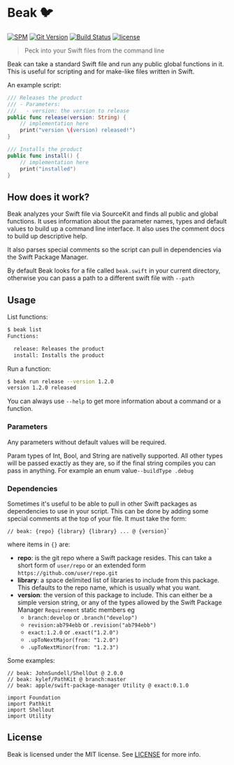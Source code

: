# Beak 🐦

[![SPM](https://img.shields.io/badge/Swift_PM-compatible-brightgreen.svg?style=flat)](https://swift.org/package-manager)
[![Git Version](https://img.shields.io/github/release/yonaskolb/Beak.svg)](https://github.com/yonaskolb/Beak/releases)
[![Build Status](https://img.shields.io/travis/yonaskolb/Beak/master.svg?style=flat)](https://travis-ci.org/yonaskolb/Beak)
[![license](https://img.shields.io/github/license/mashape/apistatus.svg)](https://github.com/yonaskolb/Mint/blob/master/LICENSE)

> Peck into your Swift files from the command line

Beak can take a standard Swift file and run any public global functions in it.
This is useful for scripting and for make-like files written in Swift.

An example script:

```swift
/// Releases the product
/// - Parameters:
///   - version: the version to release
public func release(version: String) {
	// implementation here
	print("version \(version) released!")
}

/// Installs the product
public func install() {
	// implementation here
	print("installed")
}
```

## How does it work?
Beak analyzes your Swift file via SourceKit and finds all public and global functions. It uses information about the parameter names, types and default values to build up a command line interface. It also uses the comment docs to build up descriptive help.

It also parses special comments so the script can pull in dependencies via the Swift Package Manager.

By default Beak looks for a file called `beak.swift` in your current directory, otherwise you can pass a path to a different swift file with `--path`

## Usage

List functions:

```sh
$ beak list
Functions:

  release: Releases the product
  install: Installs the product

```

Run a function:

```sh
$ beak run release --version 1.2.0
version 1.2.0 released
```

You can always use `--help` to get more information about a command or a function.

### Parameters
Any parameters without default values will be required. 

Param types of Int, Bool, and String are nativelly supported. All other types will be passed exactly as they are, so if the final string compiles you can pass in anything. For example an enum value`--buildType .debug`

### Dependencies
Sometimes it's useful to be able to pull in other Swift packages as dependencies to use in your script. This can be done by adding some special comments at the top of your file. It must take the form: 

```
// beak: {repo} {library} {library} ... @ {version}`
```
where items in `{}` are:

- **repo**: is the git repo where a Swift package resides. This can take a short form of `user/repo` or an extended form `https://github.com/user/repo.git`
- **library**: a space delimited list of libraries to include from this package. This defaults to the repo name, which is usually what you want.
- **version**: the version of this package to include. This can either be a simple version string, or any of the types allowed by the Swift Package Manager `Requirement` static members eg 
	- `branch:develop` or `.branch("develop")`
	- `revision:ab794ebb` or `.revision("ab794ebb")`
	- `exact:1.2.0` or `.exact("1.2.0")`
	- `.upToNextMajor(from: "1.2.0")`
	- `.upToNextMinor(from: "1.2.3")`

Some examples:

```
// beak: JohnSundell/ShellOut @ 2.0.0
// beak: kylef/PathKit @ branch:master
// beak: apple/swift-package-manager Utility @ exact:0.1.0

import Foundation
import Pathkit
import Shellout
import Utility
```

## License

Beak is licensed under the MIT license. See [LICENSE](LICENSE) for more info.
